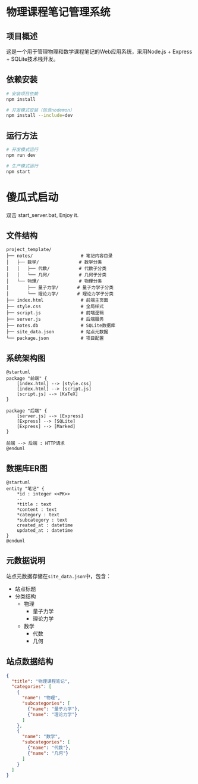 # 物理课程笔记管理系统

## 项目概述
这是一个用于管理物理和数学课程笔记的Web应用系统，采用Node.js + Express + SQLite技术栈开发。

## 依赖安装
```bash
# 安装项目依赖
npm install

# 开发模式安装（包含nodemon）
npm install --include=dev
```

## 运行方法
```bash
# 开发模式运行
npm run dev

# 生产模式运行
npm start
```

# 傻瓜式启动
双击 start_server.bat, Enjoy it.

## 文件结构
```
project_template/
├── notes/                  # 笔记内容目录
│   ├── 数学/               # 数学分类
│   │   ├── 代数/           # 代数子分类
│   │   └── 几何/           # 几何子分类
│   └── 物理/               # 物理分类
│       ├── 量子力学/       # 量子力学子分类
│       └── 理论力学/       # 理论力学子分类
├── index.html              # 前端主页面
├── style.css               # 全局样式
├── script.js               # 前端逻辑
├── server.js               # 后端服务
├── notes.db                # SQLite数据库
├── site_data.json          # 站点元数据
└── package.json            # 项目配置
```

## 系统架构图
```plantuml
@startuml
package "前端" {
    [index.html] --> [style.css]
    [index.html] --> [script.js]
    [script.js] --> [KaTeX]
}

package "后端" {
    [server.js] --> [Express]
    [Express] --> [SQLite]
    [Express] --> [Marked]
}

前端 --> 后端 : HTTP请求
@enduml
```

## 数据库ER图
```plantuml
@startuml
entity "笔记" {
    *id : integer <<PK>>
    --
    *title : text
    *content : text
    *category : text
    *subcategory : text
    created_at : datetime
    updated_at : datetime
}
@enduml
```

## 元数据说明
站点元数据存储在`site_data.json`中，包含：
- 站点标题
- 分类结构
  - 物理
    - 量子力学
    - 理论力学
  - 数学
    - 代数
    - 几何

## 站点数据结构
```json
{
  "title": "物理课程笔记",
  "categories": [
    {
      "name": "物理",
      "subcategories": [
        {"name": "量子力学"},
        {"name": "理论力学"}
      ]
    },
    {
      "name": "数学", 
      "subcategories": [
        {"name": "代数"},
        {"name": "几何"}
      ]
    }
  ]
}
